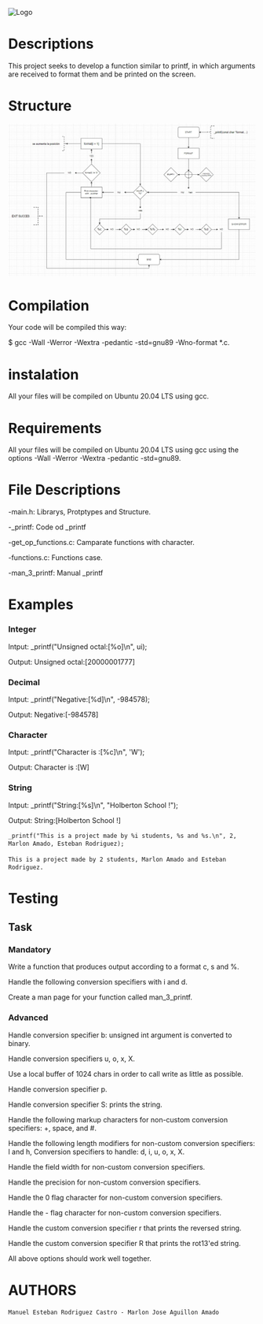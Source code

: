 ![Logo](
https://cdn.iconscout.com/icon/free/png-128/c-57-1175191.png
) 
# Descriptions

This project seeks to develop a function similar to printf, in which arguments are received to format them and be printed on the screen.
# Structure
![App Screenshot](https://raw.githubusercontent.com/ManuRodriguezC/holbertonschool-printf/e6726a189ca61999deec5ee4bc6ee678525b2e2c/flowchart_printf.jpg)

# Compilation

Your code will be compiled this way:

$ gcc -Wall -Werror -Wextra -pedantic -std=gnu89 -Wno-format *.c.

# instalation

All your files will be compiled on Ubuntu 20.04 LTS using gcc.

# Requirements

All your files will be compiled on Ubuntu 20.04 LTS using gcc using the options -Wall -Werror -Wextra -pedantic -std=gnu89.

# File Descriptions

-main.h: Librarys, Protptypes and Structure.

-_printf: Code od _printf

-get_op_functions.c: Camparate functions with character.

-functions.c: Functions case.

-man_3_printf: Manual _printf

# Examples 

### Integer

Intput: _printf("Unsigned octal:[%o]\n", ui);

Output: Unsigned octal:[20000001777]

### Decimal

Intput: _printf("Negative:[%d]\n", -984578);

Output: Negative:[-984578]

### Character

Intput: _printf("Character is :[%c]\n", 'W');

Output: Character is :[W]

### String

Intput: _printf("String:[%s]\n", "Holberton School !");

Output: String:[Holberton School !]

```
_printf("This is a project made by %i students, %s and %s.\n", 2, Marlon Amado, Esteban Rodriguez);

This is a project made by 2 students, Marlon Amado and Esteban Rodriguez.
```

# Testing

## Task

### Mandatory

Write a function that produces output according to a format c, s and %.

Handle the following conversion specifiers with i and d.

Create a man page for your function called man_3_printf.

### Advanced

Handle conversion specifier b: unsigned int argument is converted to binary.

Handle conversion specifiers u, o, x, X.

Use a local buffer of 1024 chars in order to call write as little as possible.

Handle conversion specifier p.

Handle conversion specifier S: prints the string.

Handle the following markup characters for non-custom conversion specifiers: +, space, and #.

Handle the following length modifiers for non-custom conversion specifiers: l and h, Conversion specifiers to handle: d, i, u, o, x, X.

Handle the field width for non-custom conversion specifiers.

Handle the precision for non-custom conversion specifiers.

Handle the 0 flag character for non-custom conversion specifiers.

Handle the - flag character for non-custom conversion specifiers.

Handle the custom conversion specifier r that prints the reversed string.

Handle the custom conversion specifier R that prints the rot13'ed string.

All above options should work well together.

# AUTHORS

   	Manuel Esteban Rodriguez Castro - Marlon Jose Aguillon Amado
